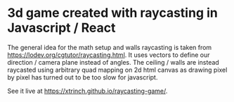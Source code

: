 # 3d game created with raycasting in Javascript / React

The general idea for the math setup and walls raycasting is taken from https://lodev.org/cgtutor/raycasting.html.
It uses vectors to define our direction / camera plane instead of angles.
The ceiling / walls are instead raycasted using arbitrary quad mapping on 2d html canvas as drawing pixel by pixel has turned out to be too slow for javascript.

See it live at https://xtrinch.github.io/raycasting-game/.
